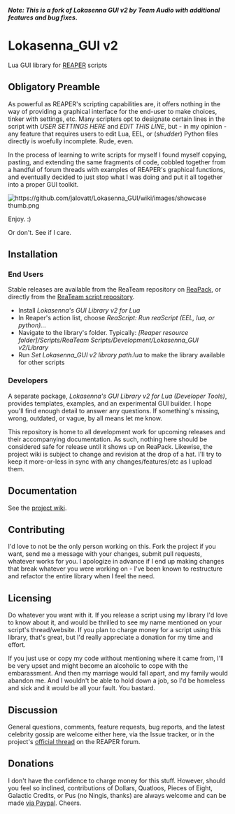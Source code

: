 _**Note: This is a fork of Lokasenna GUI v2 by Team Audio with additional features and bug fixes.**_

# Lokasenna_GUI v2
Lua GUI library for [REAPER][1] scripts

## Obligatory Preamble
As powerful as REAPER's scripting capabilities are, it offers nothing in the way of
providing a graphical interface for the end-user to make choices, tinker with settings, etc.
Many scripters opt to designate certain lines in the script with _USER_ _SETTINGS_
_HERE_ and _EDIT_ _THIS_ _LINE_, but - in my opinion - any feature that requires users to edit
Lua, EEL, or (_*shudder*_) Python files directly is woefully incomplete. Rude, even.

In the process of learning to write scripts for myself I found myself copying, pasting, and
extending the same fragments of code, cobbled together from a handful of forum threads
with examples of REAPER's graphical functions, and eventually decided to just stop what I
was doing and put it all together into a proper GUI toolkit.

![https://github.com/jalovatt/Lokasenna_GUI/wiki/images/showcase thumb.png][5]

Enjoy. :)

Or don't. See if I care.

## Installation
### End Users
Stable releases are available from the ReaTeam repository on [ReaPack][4], or directly from the
[ReaTeam script repository][6].

- Install _Lokasenna's GUI Library v2 for Lua_
- In Reaper's action list, choose _ReaScript: Run reaScript (EEL, lua, or python)..._
- Navigate to the library's folder. Typically:
  _[Reaper resource folder]/Scripts/ReaTeam Scripts/Development/Lokasenna_GUI v2/Library_
- Run _Set Lokasenna_GUI v2 library path.lua_ to make the library available for other scripts

### Developers
A separate package, _Lokasenna's GUI Library v2 for Lua (Developer Tools)_, provides templates,
examples, and an experimental GUI builder. I hope you'll find enough detail to answer any questions. If something's missing, wrong, outdated, or vague, by all means let me know.

This repository is home to all development work for upcoming releases and their accompanying
documentation. As such, nothing here should be considered safe for release until it shows up on ReaPack. Likewise, the project wiki is subject to change and revision at the drop of a hat. I'll try to keep it more-or-less in sync with any changes/features/etc as I upload them.

## Documentation
See the [project wiki](https://github.com/jalovatt/Lokasenna_GUI/wiki).

## Contributing
I'd love to not be the only person working on this. Fork the project if you want, send me a
message with your changes, submit pull requests, whatever works for you. I apologize in advance
if I end up making changes that break whatever you were working on - I've been known to restructure
and refactor the entire library when I feel the need.

## Licensing
Do whatever you want with it. If you release a script using my library I'd love to know about it,
and would be thrilled to see my name mentioned on your script's thread/website. If you plan to
charge money for a script using this library, that's great, but I'd really appreciate a donation
for my time and effort.

If you just use or copy my code without mentioning where it came from, I'll be very upset and might
become an alcoholic to cope with the embarassment. And then my marriage would fall apart, and my family
would abandon me. And I wouldn't be able to hold down a job, so I'd be homeless and sick and it
would be all your fault. You bastard.

## Discussion
General questions, comments, feature requests, bug reports, and the latest celebrity gossip are welcome
either here, via the Issue tracker, or in the project's [official thread][3] on the REAPER forum.

## Donations
I don't have the confidence to charge money for this stuff. However, should you feel so inclined,
contributions of Dollars, Quatloos, Pieces of Eight, Galactic Credits, or Pus (no Ningis, thanks)
are always welcome and can be made [via Paypal][7]. Cheers.

[1]: https://www.reaper.fm/
[2]: https://github.com/jalovatt/Lokasenna_GUI/wiki
[3]: https://forum.cockos.com/showthread.php?t=177772
[4]: https://reapack.com/
[5]: https://github.com/jalovatt/Lokasenna_GUI/wiki/images/showcase.png
[6]: https://github.com/ReaTeam/ReaScripts/tree/master/Development/Lokasenna_GUI%20v2
[7]: https://www.paypal.me/Lokasenna
